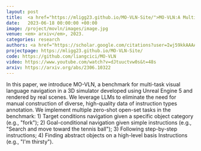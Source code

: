```yaml
---
layout: post
title:  <a href="https://mligg23.github.io/MO-VLN-Site/">MO-VLN:A Multi-Task Benchmark for Open-set Zero-Shot Vision-and-Language Navigation</a>
date:   2023-06-18 00:00:00 +00:00
image: /project/movln/images/image.jpg
venue: <em> arxiv</em>, 2023.
categories: research
authors: <a href="https://scholar.google.com/citations?user=Iwj59kkAAAAJ">Xiwen Liang</a>*, Liang Ma*, <strong>Shanshan Guo</strong>, <a href="https://scholar.google.com/citations?hl=en&user=OEPMQEMAAAAJ">Jianhua Han</a>, <a href="https://xuhangcn.github.io/">Hang Xu</a>, Shikui Ma, <a href="https://lemondan.github.io/">Xiaodan Liang</a> (*equal contribution)
projectpage: https://mligg23.github.io/MO-VLN-Site/
code: https://github.com/liangcici/MO-VLN
video: https://www.youtube.com/watch?v=dJtuuctvw0s&t=48s
arxiv: https://arxiv.org/abs/2306.10322
---
```

In this paper, we introduce MO-VLN, a benchmark for multi-task visual language navigation in a 3D simulator developed using Unreal Engine 5 and rendered by real scenes. We leverage LLMs to eliminate the need for manual construction of diverse, high-quality data of instruction types
annotation. We implement multiple zero-shot open-set tasks in the benchmark: 1) Target conditions navigation given a specific object category (e.g., "fork"); 2) Goal-conditional navigation given simple instructions (e.g., "Search and move toward the tennis ball"); 3) Following step-by-step instructions; 4) Finding abstract objects on a high-level basis Instructions (e.g., "I'm thirsty").